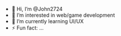 - 👋 Hi, I’m @John2724
- 👀 I’m interested in web/game development
- 🌱 I’m currently learning UI/UX
- ⚡ Fun fact: ...

<!---
John2724/John2724 is a ✨ special ✨ repository because its `README.md` (this file) appears on your GitHub profile.
You can click the Preview link to take a look at your changes.
--->
